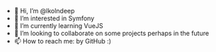 - 👋 Hi, I’m @lkolndeep
- 👀 I’m interested in Symfony
- 🌱 I’m currently learning VueJS
- 💞️ I’m looking to collaborate on some projects perhaps in the future
- 📫 How to reach me: by GitHub :)

<!---
lkolndeep/lkolndeep is a ✨ special ✨ repository because its `README.md` (this file) appears on your GitHub profile.
You can click the Preview link to take a look at your changes.
--->
